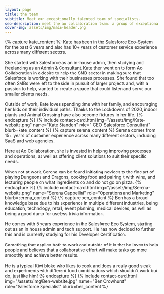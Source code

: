 ```yaml
---
layout: page
title: the team
subtitle: Meet our exceptionally talented team of specialists.
seo-description: meet the ao collaboration team, a group of exceptionally talented specialists.
cover-img: assets/img/main-header.png 
---
```


<div class="card-holder">
{% capture kate_content %}
Kate has been in the Salesforce Eco-System for the past 6 years and also has 10+ years of customer service experience across many different sectors.
<br/><br/>
She started with Salesforce as an in-house admin, then studying and freelancing as an Admin & Consultant. Kate then went on to form Ao Collaboration in a desire to help the SMB sector in making sure that Salesforce is working with their businesses processes. She found that too often SMBs were left to the side in pursuit of larger projects and, with a passion to help, wanted to create a space that could listen and serve our smaller clients needs.
<br/><br/>
Outside of work, Kate loves spending time with her family, and encouraging her kids on their individual paths. Thanks to the Lockdowns of 2020, indoor plants and Animal Crossing have also become fixtures in her life.
{% endcapture %}
{% include contact-card.html img="/assets/img/Kate-website.png" name="Kate Standen" role=" CEO, Salesforce Consultant" blurb=kate_content %}
{% capture serena_content %}
Serena comes from 15+ years of customer experience across many different sectors, including SaaS and web agencies.
<br/><br/>
Here at Ao Collaboration, she is invested in helping improving processes and operations, as well as offering client solutions to suit their specific needs.
<br/><br/>
When not at work, Serena can be found initiating novices to the fine art of playing Dungeons and Dragons, cooking food and pairing it with wine, and lecturing people on what ingredients do and do not go on pizza.
{% endcapture %}
{% include contact-card.html img="/assets/img/Serena-website.png" name="Serena Cappellini" role="Operations and Marketing" blurb=serena_content %}
{% capture ben_content %}
Ben has a broad knowledge base due to his experience in multiple different industries, being education, technology, retail, event planning, medical devices, as well as being a good dump for useless trivia information.
<br/><br/>
He comes with 5 years experience in the Salesforce Eco System, starting out as an in house admin and tech support. He has now decided to further this and is currently studying for his Developer Certification.
<br/><br/>
Something that applies both to work and outside of it is that he loves to help people and believes that a collaborative effort will make tasks go more smoothly and achieve better results.
<br/><br/>
He is a typical Kiwi bloke who likes to cook and does a really good steak and experiments with different food combinations which shouldn't work but do, just like him!
{% endcapture %}
{% include contact-card.html img="/assets/img/Ben-website.jpg" name="Ben Crowhurst" role="Salesforce Specialist" blurb=ben_content %}
</div>
